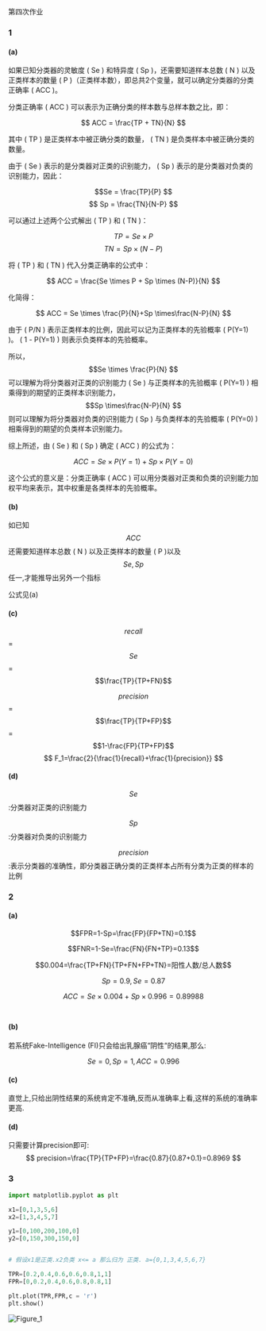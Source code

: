第四次作业

### 1

#### (a)

如果已知分类器的灵敏度 \( Se \) 和特异度 \( Sp \)，还需要知道样本总数 \( N \) 以及正类样本的数量 \( P \)（正类样本数），即总共2个变量，就可以确定分类器的分类正确率 \( ACC \)。

分类正确率 \( ACC \) 可以表示为正确分类的样本数与总样本数之比，即：

$$ ACC = \frac{TP + TN}{N} $$

其中 \( TP \) 是正类样本中被正确分类的数量， \( TN \) 是负类样本中被正确分类的数量。

由于 \( Se \) 表示的是分类器对正类的识别能力， \( Sp \) 表示的是分类器对负类的识别能力，因此：

$$Se = \frac{TP}{P} $$
$$ Sp = \frac{TN}{N-P} $$

可以通过上述两个公式解出 \( TP \) 和 \( TN \)：

$$ TP = Se \times P $$
$$ TN = Sp \times (N-P) $$

将 \( TP \) 和 \( TN \) 代入分类正确率的公式中：

$$ ACC = \frac{Se \times P + Sp \times (N-P)}{N} $$

化简得：

$$ ACC = Se \times \frac{P}{N}+Sp \times\frac{N-P}{N}  $$

由于 \( P/N \) 表示正类样本的比例，因此可以记为正类样本的先验概率 \( P(Y=1) \)。 \( 1 - P(Y=1) \) 则表示负类样本的先验概率。

所以，$$Se \times \frac{P}{N} $$ 可以理解为将分类器对正类的识别能力 \( Se \) 与正类样本的先验概率 \( P(Y=1) \) 相乘得到的期望的正类样本识别能力，$$Sp \times\frac{N-P}{N} $$则可以理解为将分类器对负类的识别能力 \( Sp \) 与负类样本的先验概率 \( P(Y=0) \) 相乘得到的期望的负类样本识别能力。

综上所述，由 \( Se \) 和 \( Sp \) 确定 \( ACC \) 的公式为：

$$ ACC = Se \times P(Y=1) + Sp \times P(Y=0) $$

这个公式的意义是：分类正确率 \( ACC \) 可以用分类器对正类和负类的识别能力加权平均来表示，其中权重是各类样本的先验概率。

#### (b)

如已知$$ACC$$ 还需要知道样本总数 \( N \) 以及正类样本的数量 \( P )以及$$Se, Sp$$任一,才能推导出另外一个指标

公式见(a)

#### (c)

$$recall$$=$$Se$$=$$\frac{TP}{TP+FN}$$

$$precision$$=$$\frac{TP}{TP+FP}$$=$$1-\frac{FP}{TP+FP}$$
$$
F_1=\frac{2}{\frac{1}{recall}+\frac{1}{precision}}
$$

#### (d)

$$Se$$:分类器对正类的识别能力

$$Sp$$:分类器对负类的识别能力

$$precision$$:表示分类器的准确性，即分类器正确分类的正类样本占所有分类为正类的样本的比例

### 2

#### (a)

$$FPR=1-Sp=\frac{FP}{FP+TN}=0.1$$

$$FNR=1-Se=\frac{FN}{FN+TP}=0.13$$

$$0.004=\frac{TP+FN}{TP+FN+FP+TN}=阳性人数/总人数$$

$$Sp=0.9,Se=0.87$$

$$ACC=Se\times 0.004+Sp\times0.996=0.89988 $$​

#### (b)

若系统Fake-Intelligence (FI)只会给出乳腺癌“阴性“的结果,那么:

$$Se=0,Sp=1,ACC=0.996$$

#### (c)

直觉上,只给出阴性结果的系统肯定不准确,反而从准确率上看,这样的系统的准确率更高.

#### (d)

只需要计算precision即可:
$$
precision=\frac{TP}{TP+FP}=\frac{0.87}{0.87+0.1}=0.8969
$$


### 3

```python
import matplotlib.pyplot as plt

x1=[0,1,3,5,6]
x2=[1,3,4,5,7]

y1=[0,100,200,100,0]
y2=[0,150,300,150,0]


# 假设x1是正类.x2负类 x<= a 那么归为 正类. a={0,1,3,4,5,6,7}

TPR=[0.2,0.4,0.6,0.6,0.8,1,1]
FPR=[0,0.2,0.4,0.6,0.8,0.8,1]

plt.plot(TPR,FPR,c = 'r')
plt.show()
```

![Figure_1](/Users/wangsiwei/Desktop/Figure_1.png)